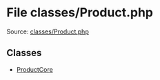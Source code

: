 File classes/Product.php
=========

Source: [classes/Product.php](https://github.com/PrestaShop/PrestaShop/blob/1.6.1.0/classes/Product.php)


Classes
-------

* [ProductCore](class.ProductCore.md)

